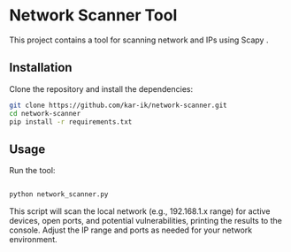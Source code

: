 # Network Scanner Tool

This project contains a tool for scanning network and IPs using Scapy .

## Installation

Clone the repository and install the dependencies:

```bash
git clone https://github.com/kar-ik/network-scanner.git
cd network-scanner
pip install -r requirements.txt
```
## Usage

Run the tool:

```bash

python network_scanner.py
```
This script will scan the local network (e.g., 192.168.1.x range) for active devices, open ports, and potential vulnerabilities, printing the results to the console. Adjust the IP range and ports as needed for your network environment.
